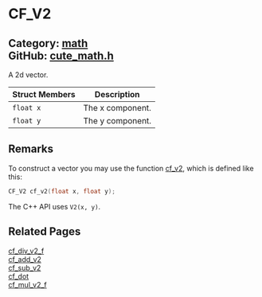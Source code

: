[//]: # (This file is automatically generated by Cute Framework's docs parser.)
[//]: # (Do not edit this file by hand!)
[//]: # (See: https://github.com/RandyGaul/cute_framework/blob/master/samples/docs_parser.cpp)
[](../header.md ':include')

# CF_V2

Category: [math](/api_reference?id=math)  
GitHub: [cute_math.h](https://github.com/RandyGaul/cute_framework/blob/master/include/cute_math.h)  
---

A 2d vector.

Struct Members | Description
--- | ---
`float x` | The x component.
`float y` | The y component.

## Remarks

To construct a vector you may use the function [cf_v2](/math/cf_v2.md), which is defined like this:

```cpp
CF_V2 cf_v2(float x, float y);
```

The C++ API uses `V2(x, y)`.

## Related Pages

[cf_div_v2_f](/math/cf_div_v2_f.md)  
[cf_add_v2](/math/cf_add_v2.md)  
[cf_sub_v2](/math/cf_sub_v2.md)  
[cf_dot](/math/cf_dot.md)  
[cf_mul_v2_f](/math/cf_mul_v2_f.md)  
